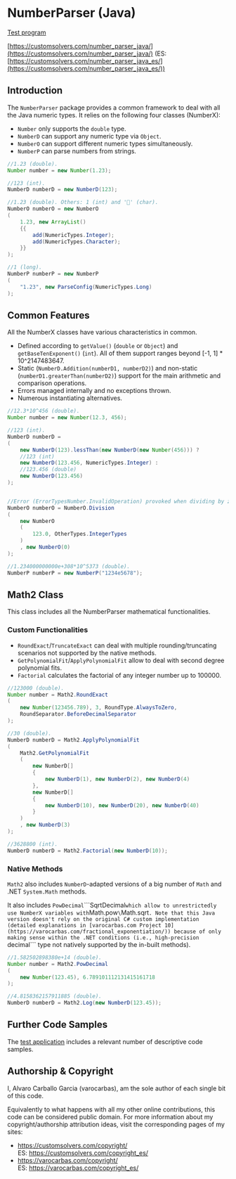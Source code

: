 # NumberParser (Java)

[Test program](https://github.com/varocarbas/FlexibleParser_Java/blob/master/all_code/Test/src/Parts/NumberParser.java)

[https://customsolvers.com/number_parser_java/](https://customsolvers.com/number_parser_java/) (ES: [https://customsolvers.com/number_parser_java_es/](https://customsolvers.com/number_parser_java_es/))

## Introduction

The ```NumberParser``` package provides a common framework to deal with all the Java numeric types. It relies on the following four classes (NumberX):
- ```Number``` only supports the ```double``` type.
- ```NumberD``` can support any numeric type via ```Object```. 
- ```NumberO``` can support different numeric types simultaneously. 
- ```NumberP``` can parse numbers from strings. 

```Java
//1.23 (double).
Number number = new Number(1.23); 

//123 (int).
NumberD numberD = new NumberD(123);

//1.23 (double). Others: 1 (int) and '' (char).
NumberO numberO = new NumberO
(
	1.23, new ArrayList() 
	{{ 
		add(NumericTypes.Integer); 
		add(NumericTypes.Character); 
	}}
); 

//1 (long).
NumberP numberP = new NumberP
(
	"1.23", new ParseConfig(NumericTypes.Long)
);
```

## Common Features

All the NumberX classes have various characteristics in common.
- Defined according to ```getValue()``` (```double``` or ```Object```) and ```getBaseTenExponent()``` (```int```). All of them support ranges beyond [-1, 1] * 10^2147483647. 
- Static (```NumberD.Addition(numberD1, numberD2)```) and non-static (```numberD1.greaterThan(numberD2)```) support for the main arithmetic and comparison operations.
- Errors managed internally and no exceptions thrown.
- Numerous instantiating alternatives.

```Java
//12.3*10^456 (double).
Number number = new Number(12.3, 456); 

//123 (int).
NumberD numberD = 
(
	new NumberD(123).lessThan(new NumberD(new Number(456))) ?
	//123 (int)
	new NumberD(123.456, NumericTypes.Integer) :
	//123.456 (double)
	new NumberD(123.456)
);


//Error (ErrorTypesNumber.InvalidOperation) provoked when dividing by zero.
NumberO numberO = NumberO.Division
(
	new NumberO
	(
		123.0, OtherTypes.IntegerTypes
	)
	, new NumberO(0)
);

//1.234000000000e+308*10^5373 (double).
NumberP numberP = new NumberP("1234e5678");
```

## Math2 Class

This class includes all the NumberParser mathematical functionalities.

### Custom Functionalities

- ```RoundExact```/```TruncateExact``` can deal with multiple rounding/truncating scenarios not supported by the native methods.
- ```GetPolynomialFit```/```ApplyPolynomialFit``` allow to deal with second degree polynomial fits. 
- ```Factorial``` calculates the factorial of any integer number up to 100000. 

```Java
//123000 (double).
Number number = Math2.RoundExact
(
	new Number(123456.789), 3, RoundType.AlwaysToZero, 
	RoundSeparator.BeforeDecimalSeparator
);

//30 (double).
NumberD numberD = Math2.ApplyPolynomialFit
(
	Math2.GetPolynomialFit
	(
		new NumberD[] 
		{ 
			new NumberD(1), new NumberD(2), new NumberD(4) 
		}, 
		new NumberD[] 
		{ 
			new NumberD(10), new NumberD(20), new NumberD(40) 
		}
	)
	, new NumberD(3)
);

//3628800 (int).
NumberD numberD = Math2.Factorial(new NumberD(10));
```

### Native Methods
```Math2``` also includes ```NumberD```-adapted versions of a big number of ```Math``` and .NET ```System.Math``` methods. 

It also includes ```PowDecimal```\```SqrtDecimal``` which allow to unrestrictedly use NumberX variables with ```Math.pow```\```Math.sqrt```. Note that this Java version doesn't rely on the original C# custom implementation (detailed explanations in [varocarbas.com Project 10](https://varocarbas.com/fractional_exponentiation/)) because of only making sense within the .NET conditions (i.e., high-precision ```decimal``` type not natively supported by the in-built methods).

```Java
//1.582502898380e+14 (double).
Number number = Math2.PowDecimal
(
	new Number(123.45), 6.789101112131415161718
);

//4.8158362157911885 (double).
NumberD numberD = Math2.Log(new NumberD(123.45));
```

## Further Code Samples
The [test application](https://github.com/varocarbas/FlexibleParser/blob/master/all_code/Test/Parts/NumberParser.cs) includes a relevant number of descriptive code samples. 

## Authorship & Copyright
I, Alvaro Carballo Garcia (varocarbas), am the sole author of each single bit of this code.

Equivalently to what happens with all my other online contributions, this code can be considered public domain. For more information about my copyright/authorship attribution ideas, visit the corresponding pages of my sites:
- https://customsolvers.com/copyright/<br/> 
ES: https://customsolvers.com/copyright_es/
- https://varocarbas.com/copyright/<br/>
ES: https://varocarbas.com/copyright_es/
